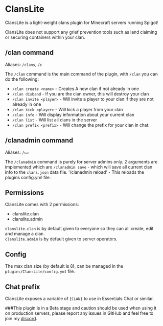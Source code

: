 # ClansLite
ClansLite is a light-weight clans plugin for Minecraft servers running Spigot!

ClansLite does not support any grief prevention tools such as land claiming or securing containers within your clan.

## /clan command
Aliases: `/clans`, `/c`  
  
The `/clan` command is the main command of the plugin, with `/clan` you can do the following:
* `/clan create <name>` - Creates A new clan if not already in one
* `/clan disband` - If you are the clan owner, this will destroy your clan
* `/clan invite <player>` - Will invite a player to your clan if they are not already in one
* `/clan kick <player>` - Will kick a player from your clan
* `/clan info` - Will display information about your current clan
* `/clan list` - Will list all clans in the server
* `/clan prefix <prefix>` - Will change the prefix for your clan in chat.

## /clanadmin command
Aliases: `/ca`  

The `/clanadmin` command is purely for server admins only. 2 arguments are implemented which are `/clanadmin save` - which will save all current clan info to the `clans.json` data file.  '/clanadmin reload' - This reloads the plugins config.yml file.

## Permissions
ClansLite comes with 2 permissions:
* clanslite.clan
* clanslite.admin

`clanslite.clan` is by default given to everyone so they can all create, edit and manage a clan.  
`clanslite.admin` is by default given to server operators.

## Config
The max clan size (by default is 8), can be managed in the `plugins/ClansLite/config.yml` file.

## Chat prefix
ClansLite exposes a variable of `{CLAN}` to use in Essentials Chat or similar.

###This plugin is in a Beta stage and caution should be used when using it on production servers, please report any issues in GitHub and feel free to join my [discord](https://discord.gg/ZECTYBw5qr).
